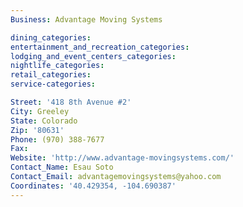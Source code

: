 ```yaml
---
Business: Advantage Moving Systems

dining_categories:
entertainment_and_recreation_categories:
lodging_and_event_centers_categories:
nightlife_categories:
retail_categories:
service-categories:

Street: '418 8th Avenue #2'
City: Greeley
State: Colorado
Zip: '80631'
Phone: (970) 388-7677
Fax:
Website: 'http://www.advantage-movingsystems.com/'
Contact_Name: Esau Soto
Contact_Email: advantagemovingsystems@yahoo.com
Coordinates: '40.429354, -104.690387'
---
```



